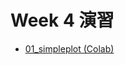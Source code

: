 # Week 4 演習
  - [01_simpleplot (Colab)](https://colab.research.google.com/drive/1g_HSWFhffctPI8X6OzSfntiL0QmAyWDd?usp=sharing)
